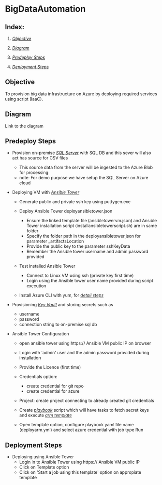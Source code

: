 # BigDataAutomation

Index:
------

1.  [*Objective*](#objective)

2.  [*Diagram*](#diagram)

3.  [*Predeploy Steps*](#predeploy-steps)

4.  [*Deployment Steps*](#deployment-steps)


**Objective**
-------------

To provision big data infrastructure on Azure by deploying required services using script (IaaC).

**Diagram**
------------

Link to the diagram

**Predeploy Steps**
-------------------

- Provision on-premise [*SQL Server*](https://github.com/alankarmehta/BigDataAutomation/tree/master/predeploy/SqlServer) with SQL DB and this sever will also act has source for CSV files
    - This source data from the server will be ingested to the Azure Blob for processing
    - note: For demo purpose we have setup the SQL Server on Azure cloud

- Deploying VM with [*Ansible Tower*](https://github.com/alankarmehta/BigDataAutomation/tree/master/predeploy/AnsibleTower)
    - Generate public and private ssh key using puttygen.exe
    - Deploy Ansible Tower deployansibletower.json
            
         - Ensure the linked template file (ansibletowervm.json) and Ansible Tower installation script (installansibletowerscript.sh) are in same folder
         - Specify the folder path in the deployansibletower.json for parameter _artifactsLocation
         - Provide the public key to the  parameter sshKeyData
         - Remember the Ansible tower username and admin password provided

    - Test installed Ansible Tower
         
         - Connect to Linux VM using ssh (private key first time)
         - Login using the Ansible tower user name provided during script execution
    
    - Install Azure CLI with yum, for [*detail steps*](https://docs.microsoft.com/en-us/cli/azure/install-azure-cli-yum?view=azure-cli-latest)
            
- Provisioning [*Key Vault*](https://github.com/alankarmehta/BigDataAutomation/tree/master/predeploy/KeyVault) and storing secrets such as
    - username
    - password
    - connection string to on-premise sql db

- Ansible Tower Configuration
    - open ansible tower using https:// Ansible VM public IP on browser
    - Login with 'admin' user and the admin password provided during installation
    - Provide the Licence (first time)
    - Credentials option:
         
         - create credential for git repo
         - create credential for azure
    - Project: create project connecting to already created git credentials
    - Create [*playbook*](https://github.com/alankarmehta/BigDataAutomation/blob/master/deployarm.yml) script which will have tasks to fetch secret keys and execute [*arm template*](https://github.com/alankarmehta/BigDataAutomation/blob/master/Main_Template1.json)
    - Open template option, configure playbook yaml file name (deployarm.yml) and select azure credential with job type Run

**Deployment Steps**
------------------------

- Deploying using Ansible Tower
    - Login in to Ansible Tower using https:// Ansible VM public IP
    - Click on Template option
    - Click on 'Start a job using this template' option on appropiate template
